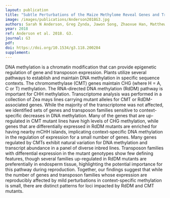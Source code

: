 ```yaml
---
layout: publication
title: "Subtle Perturbations of the Maize Methylome Reveal Genes and Transposons Silenced by Chromomethylase or RNA-Directed DNA Methylation Pathways"
image: /images/publications/Anderson2018G3.jpg
authors: Sarah N Anderson, Greg Zynda, Jawon Song, Zhaoxue Han, Matthew Vaughn, Qing Li, Nathan M Springer
year: 2018
ref: Anderson et al. 2018. G3.
journal: G3
pdf: 
doi: https://doi.org/10.1534/g3.118.200284
supplement: 
---
```


DNA methylation is a chromatin modification that can provide epigenetic regulation of gene and transposon expression. Plants utilize several pathways to establish and maintain DNA methylation in specific sequence contexts. The chromomethylase (CMT) genes maintain CHG (where H = A, C or T) methylation. The RNA-directed DNA methylation (RdDM) pathway is important for CHH methylation. Transcriptome analysis was performed in a collection of Zea mays lines carrying mutant alleles for CMT or RdDM-associated genes. While the majority of the transcriptome was not affected, we identified sets of genes and transposon families sensitive to context-specific decreases in DNA methylation. Many of the genes that are up-regulated in CMT mutant lines have high levels of CHG methylation, while genes that are differentially expressed in RdDM mutants are enriched for having nearby mCHH islands, implicating context-specific DNA methylation in the regulation of expression for a small number of genes. Many genes regulated by CMTs exhibit natural variation for DNA methylation and transcript abundance in a panel of diverse inbred lines. Transposon families with differential expression in the mutant genotypes show few defining features, though several families up-regulated in RdDM mutants are preferentially in endosperm tissue, highlighting the potential importance for this pathway during reproduction. Together, our findings suggest that while the number of genes and transposon families whose expression are reproducibly affected by mild perturbations in context-specific methylation is small, there are distinct patterns for loci impacted by RdDM and CMT mutants.
